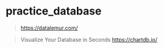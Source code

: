 # practice_database

> https://datalemur.com/

> Visualize Your Database in Seconds
> https://chartdb.io/
